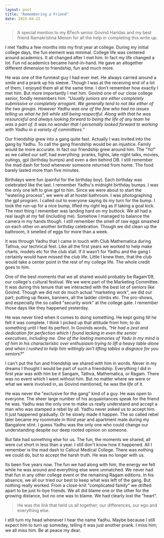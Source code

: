 ```yaml
---
layout: post
title: "Remembering a Friend"
date: 2015-04-22
---
```


> A special mention to my BTech senior Govind Haridas and my best friend
Ramakrishna Menon for all the help in completing this write up.

I met Yadhu a few months into my first year at college.  During my initial
college days, the fun element was minimal. College life was centered around
academics. It all changed after I met him. In fact my life changed a lot. Fun 
nd academics became hand-in-hand. He gave an altogether different dimension to
friendship, fun and much more.

He was one of the funniest guy I had ever met. He always carried around a smile
and a prank up his sleeve. Though I was at the receiving end of a lot of them, I
enjoyed them all at the same time. I don't remember how exactly I met him. But
more importantly I met him. Govind one of our close college senior, fondly
remembers him. *“Usually juniors are either completely submissive or completely
arrogant. We generally tend to not like either of the two groups. However Yadhu
was one of the few who had no issues telling us what he felt while still being
respectful. Along with that he was resourceful and always looking forward to
being the life of any team he was a part of. It was no wonder that I personally
looked forward to working with Yadhu in a variety of committees.”*

Our friendship grew into a gang quite fast. Actually I was invited into the gang
by Yadhu. To call the gang friendship would be an injustice. Family would be
more accurate. In fact our friendship grew around him. The "Yo!" as we called
our self, had everything: pranks, fights, late night talks, movies, outings, gpl
(birthday bumps) and even a den behind DB. I still remember the mad dash for
food whenever someone returned from home. The food barely lasted more than five
minutes.

Birthdays were fun (painful for the birthday boy). Each birthday was celebrated
like the last. I remember Yadhu's  midnight birthday bumps. I was the only one
left to give gpl to him. Since we were about to start the "watering process", we
were all at hostel bathroom. I was photographing the gpl program. I called out
to everyone saying its my turn for the bump. I took the run-up for a nice bump,
lifted my right leg as if taking a goal kick. The next thing I remember was
landing hard on my buttock. We all had a real laugh at my fall (including me).
Somehow I managed to balance the camera in my hands though. I still remember the
smell of raw eggs smashed on each other on another birthday celebration. Though
we did clean up the bathroom, it smelled of eggs for more than a week.

It was through Yadhu that I came in touch with Club Mathematica during Tathva,
our technical fest. Like all the first years we worked to help make charts,
models etc for the club stall. If it wasn’t for Yadhu and the gang I certainly
would have missed the club life. Little I knew then, that the club would take a
center point in the rest of my college life. The whole credit goes to him.

One of the best moments that we all shared would probably be Ragam’09, our
college's cultural festival. We we were part of the Marketing Committee. It was
during this tenure that we interacted with the best lot of seniors like Govind.
Though we did not do much actual "marketing work", we did our part; putting up
flexes, banners, all the ladder climbs etc. The pro-shows, and especially the so
called "security work" at the college gate. I remember those days like they
happened yesterday.

He was never tired when it comes to doing something. He kept going till he felt
it was complete. I think I picked up that attitude from him; to do something
until I feel its perfect. In Govinds words, *“He had a zest and dedication for
perfection which I found lacking in even the senior executives, including me.
One of the lasting memories of Yadu in my mind is of him in his characteristic
over enthusiasm trying to lift a heavy table alone and when I rushed to help him
wittingly isn't lifting tables a disgrace for you seniors?"*

I can't put the fun and friendship we shared with him in words. Never in my
dreams I thought I would be part of such a friendship. Everything I did in first
year was with him be it Sangam, Tathva, Mathematica, or Ragam. There was no
event which I went without him. But no matter where we were or what we were
involved in, as Govind mentioned, he was the *life* of it.

He was never the "exclusive for the gang" kind of a guy. He was open to
everyone. The sheer large number of his acquaintances speak for the friend he
was. Yadhu was the only one to make us really understand and accept a man who
was stamped a rebel by all. Yadhu never asked us to accept him. It just happened
gradually. Or he slowly made it happen. The so called rebel later became my
roommate in third year and apartment mate during my Bangalore stint. I guess
Yadhu was the only one who could change our understanding despite our deep
rooted opinion on someone.

But fate had something else for us. The fun, the moments we shared, all were cut
short in less than a year. I still don't know how it happened. All I remember is
the mad dash to Calicut Medical College. There was nothing we could do, but to
accept the harsh truth. He was no longer with us.

Its been five years now. The fun we had along with him, the energy we felt while
he was around and everything else were unmatched. We never had that fun in any
other college event or the remaining Ragam editions. In his absence, we all our
tried our best to keep what was left of the gang. But nothing really worked.
From a close-knit "complicated family" we drifted apart to be just hi-bye
friends. We all did blame one or the other for the growing distance, but no one
was to blame. We had clearly lost the "heart".

> He was the link that held us all together; our differences, our ego and
 everything else.

I still turn my head whenever I hear the name Yadhu. Maybe because I still
expect him to turn up someday, telling it was just another prank. I miss him; we
all miss him. Be at peace my dear.
